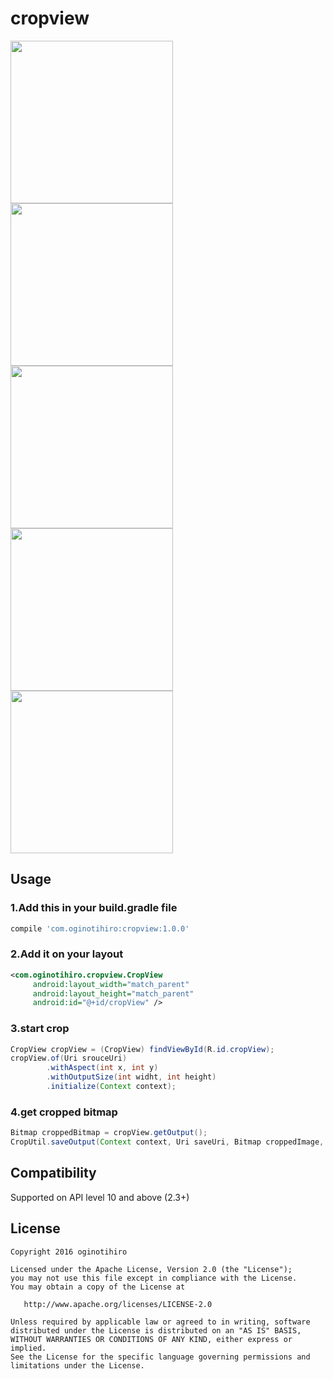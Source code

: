 # cropview
<img src="https://raw.githubusercontent.com/oginotihiro/cropview/master/screenshots/sample1.png" width="260" />
<img src="https://raw.githubusercontent.com/oginotihiro/cropview/master/screenshots/sample2.png" width="260" />
<img src="https://raw.githubusercontent.com/oginotihiro/cropview/master/screenshots/sample3.png" width="260" />
<img src="https://raw.githubusercontent.com/oginotihiro/cropview/master/screenshots/sample4.png" width="260" />
<img src="https://raw.githubusercontent.com/oginotihiro/cropview/master/screenshots/sample5.png" width="260" />

## Usage

### 1.Add this in your build.gradle file

```gradle
compile 'com.oginotihiro:cropview:1.0.0'
```

### 2.Add it on your layout
```xml
<com.oginotihiro.cropview.CropView
     android:layout_width="match_parent"
     android:layout_height="match_parent"
     android:id="@+id/cropView" />
```

### 3.start crop
```java
CropView cropView = (CropView) findViewById(R.id.cropView);
cropView.of(Uri srouceUri)
        .withAspect(int x, int y)
        .withOutputSize(int widht, int height)
        .initialize(Context context);
```

### 4.get cropped bitmap
```java
Bitmap croppedBitmap = cropView.getOutput();
CropUtil.saveOutput(Context context, Uri saveUri, Bitmap croppedImage, int quality)
```

## Compatibility

Supported on API level 10 and above (2.3+)

## License

    Copyright 2016 oginotihiro

    Licensed under the Apache License, Version 2.0 (the "License");
    you may not use this file except in compliance with the License.
    You may obtain a copy of the License at

       http://www.apache.org/licenses/LICENSE-2.0

    Unless required by applicable law or agreed to in writing, software
    distributed under the License is distributed on an "AS IS" BASIS,
    WITHOUT WARRANTIES OR CONDITIONS OF ANY KIND, either express or implied.
    See the License for the specific language governing permissions and
    limitations under the License.

